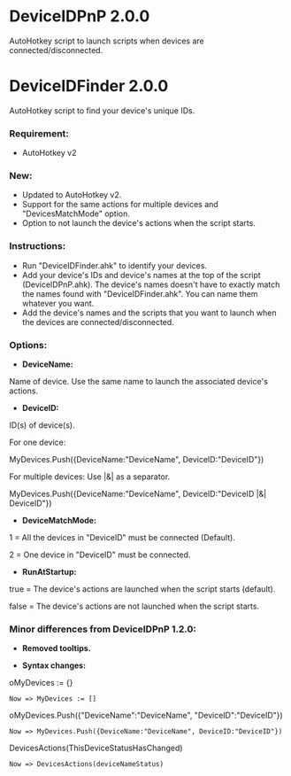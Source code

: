 # DeviceIDPnP 2.0.0
AutoHotkey script to launch scripts when devices are connected/disconnected.

# DeviceIDFinder 2.0.0
AutoHotkey script to find your device's unique IDs.

### Requirement:
* AutoHotkey v2

### New:
* Updated to AutoHotkey v2.
* Support for the same actions for multiple devices and "DevicesMatchMode" option.
* Option to not launch the device's actions when the script starts.

### Instructions:

* Run "DeviceIDFinder.ahk" to identify your devices.
* Add your device's IDs and device's names at the top of the script (DeviceIDPnP.ahk). The device's names doesn't have to exactly match the names found with "DeviceIDFinder.ahk". You can name them whatever you want.
* Add the device's names and the scripts that you want to launch when the devices are connected/disconnected.

### Options:

* **DeviceName:**

Name of device. Use the same name to launch the associated device's actions.

* **DeviceID:**

ID(s) of device(s).

For one device:

MyDevices.Push({DeviceName:"DeviceName", DeviceID:"DeviceID"})

For multiple devices: Use |&| as a separator.

MyDevices.Push({DeviceName:"DeviceName", DeviceID:"DeviceID |&| DeviceID"})

* **DeviceMatchMode:**

1 = All the devices in "DeviceID" must be connected (Default).

2 = One device in "DeviceID" must be connected.

* **RunAtStartup:**

true = The device's actions are launched when the script starts (default). 

false = The device's actions are not launched when the script starts.


### Minor differences from DeviceIDPnP 1.2.0:
* **Removed tooltips.**

* **Syntax changes:**

oMyDevices := {} 

    Now => MyDevices := []


oMyDevices.Push({"DeviceName":"DeviceName", "DeviceID":"DeviceID"}) 

    Now => MyDevices.Push({DeviceName:"DeviceName", DeviceID:"DeviceID"})


DevicesActions(ThisDeviceStatusHasChanged) 

    Now => DevicesActions(deviceNameStatus)
